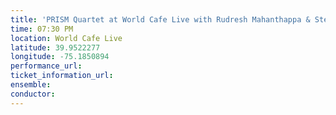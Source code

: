 ```yaml
---
title: 'PRISM Quartet at World Cafe Live with Rudresh Mahanthappa & Steve Lehman'
time: 07:30 PM
location: World Cafe Live
latitude: 39.9522277
longitude: -75.1850894
performance_url: 
ticket_information_url: 
ensemble: 
conductor: 
---
```

